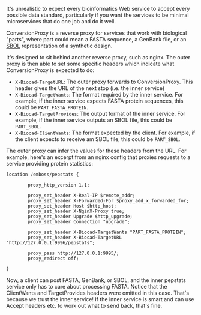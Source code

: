 
It's unrealistic to expect every bioinformatics Web service to accept every possible data standard, particularly if you want the services to be minimal microservices that do one job and do it well.

ConversionProxy is a reverse proxy for services that work with biological "parts", where part could mean a FASTA sequence, a GenBank file, or an [SBOL](http://sbolstandard.org) representation of a synthetic design.

It's designed to sit behind another reverse proxy, such as nginx. The outer proxy is then able to set some specific headers which indicate what ConversionProxy is expected to do:

* `X-Biocad-TargetURL`: The outer proxy forwards to ConversionProxy. This header gives the URL of the next stop (i.e. the inner service)
* `X-Biocad-TargetWants`: The format required by the inner service. For example, if the inner service expects FASTA protein sequences, this could be `PART_FASTA_PROTEIN`.
* `X-Biocad-TargetProvides`: The output format of the inner service. For example, if the inner service outputs an SBOL file, this could be `PART_SBOL`.
* `X-Biocad-ClientWants`: The format expected by the client. For example, if the client expects to receive am SBOL file, this could be `PART_SBOL`.

The outer proxy can infer the values for these headers from the URL.  For example, here's an excerpt from an nginx config that proxies requests to a service providing protein statistics:

    location /emboss/pepstats {

            proxy_http_version 1.1;

            proxy_set_header X-Real-IP $remote_addr;
            proxy_set_header X-Forwarded-For $proxy_add_x_forwarded_for;
            proxy_set_header Host $http_host;
            proxy_set_header X-NginX-Proxy true;
            proxy_set_header Upgrade $http_upgrade;
            proxy_set_header Connection "upgrade";

            proxy_set_header X-Biocad-TargetWants "PART_FASTA_PROTEIN";
            proxy_set_header X-Biocad-TargetURL "http://127.0.0.1:9996/pepstats";

            proxy_pass http://127.0.0.1:9995/;
            proxy_redirect off;

    }

Now, a client can post FASTA, GenBank, or SBOL, and the inner pepstats service only has to care about processing FASTA.  Notice that the ClientWants and TargetProvides headers were omitted in this case.  That's because we trust the inner service!  If the inner service is smart and can use Accept headers etc. to work out what to send back, that's fine.




